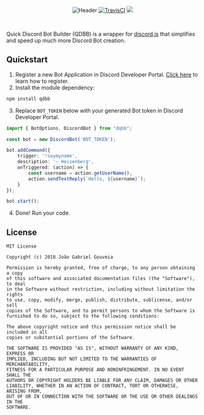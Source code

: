 <p align="center">
    <img src="https://i.imgur.com/p1mr00V.png" alt="Header">
    <a href="https://travis-ci.org/gabrielgouv/QuickDiscordBotBuilder">
    <img src="https://travis-ci.org/gabrielgouv/QuickDiscordBotBuilder.svg?branch=master" alt="TravisCI"></a>
    <a href="https://nodei.co/npm/qdbb/"><img src="https://nodei.co/npm/qdbb.png?mini=true"></a>
</p>
<br>

Quick Discord Bot Builder (QDBB) is a wrapper for [discord.js](https://github.com/discordjs/discord.js/) that simplifies and speed up much more Discord Bot creation.

## Quickstart

1. Register a new Bot Application in Discord Developer Portal. [Click here](https://github.com/gabrielgouv/QuickDiscordBotBuilder/wiki/Registering-a-Discord-Bot-in-developer-portal) to learn how to register.
2. Install the module dependency:
```bash
npm install qdbb
```

3. Replace ```BOT_TOKEN``` below with your generated Bot token in Discord Developer Portal.

```typescript
import { BotOptions, DiscordBot } from "dqbb";

const bot = new DiscordBot('BOT_TOKEN');

bot.addCommand({
    trigger: '!saymyname',
    description: '— Heisenberg',
    onTriggered: (action) => {
        const username = action.getUserName();
        action.sendTextReply(`Hello, ${username}`);
    }
});

bot.start();
```

4. Done! Run your code.

## License
```
MIT License

Copyright (c) 2018 João Gabriel Gouveia

Permission is hereby granted, free of charge, to any person obtaining a copy
of this software and associated documentation files (the "Software"), to deal
in the Software without restriction, including without limitation the rights
to use, copy, modify, merge, publish, distribute, sublicense, and/or sell
copies of the Software, and to permit persons to whom the Software is
furnished to do so, subject to the following conditions:

The above copyright notice and this permission notice shall be included in all
copies or substantial portions of the Software.

THE SOFTWARE IS PROVIDED "AS IS", WITHOUT WARRANTY OF ANY KIND, EXPRESS OR
IMPLIED, INCLUDING BUT NOT LIMITED TO THE WARRANTIES OF MERCHANTABILITY,
FITNESS FOR A PARTICULAR PURPOSE AND NONINFRINGEMENT. IN NO EVENT SHALL THE
AUTHORS OR COPYRIGHT HOLDERS BE LIABLE FOR ANY CLAIM, DAMAGES OR OTHER
LIABILITY, WHETHER IN AN ACTION OF CONTRACT, TORT OR OTHERWISE, ARISING FROM,
OUT OF OR IN CONNECTION WITH THE SOFTWARE OR THE USE OR OTHER DEALINGS IN THE
SOFTWARE.
```
